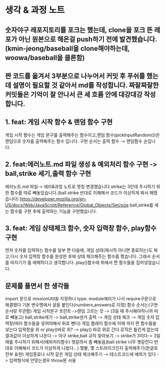 # 생각 & 과정 노트
## 숫자야구 레포지토리를 포크는 했는데, clone을 포크 뜬 레포가 아닌 원본으로 해온걸 push하기 전에 발견했습니다. (kmin-jeong/baseball을 clone해야하는데, woowa/baseball을 클론함)
## 짠 코드를 옮겨서 3부분으로 나누어서 커밋 후 푸쉬를 했는데 설명이 필요할 것 같아서 md를 작성합니다. 짜잘짜잘한 커밋들은 기억이 잘 안나서 큰 세 흐름 안에 대강대강 작성합니다. 

## 1. feat: 게임 시작 함수 & 랜덤 함수 구현
게임 시작 함수는 게임 문구를 출력해주는 함수이고,랜덤 함수(pickInputRandom())은 랜덤으로 숫자를 출력해주는 함수 입니다. 구현 순서는 출력 함수 -> 랜덤함수 순입니다. 

## 2. feat:에러노트.md 파일 생성 & 예외처리 함수 구현 -> ball,strike 세기,출력 함수 구현
에러노트.md 파일-> 에러&과정 노트로 명칭 변경했습니다.strike는 3인데 주시하기 위한 함수를 따로 빼놓았습니다.(ball strike 반대로 이해해서 코드가 이상하게 짜서 해맸습니다)
https://developer.mozilla.org/en-US/docs/Web/JavaScript/Reference/Global_Objects/Set/size
ball,strike를 세는 함수를 구현 후에 출력하는 기능을 구현했습니다. 

## 3. feat: 게임 상태체크 함수, 숫자 입력창 함수, play함수 구현
먼저 숫자를 입력하는 함수를 일부 짠 다음에, 게임 상태(재시작 아니면 종료하는)도 짜고,다시 숫자 입력창 함수를 완성한 후에 상태 체크해주는 함수를 짰습니다. 그래서 순서를 따지기가 좀 애매하다고 생각합니다. play()함수에 위에서 짠 함수들을 집어넣었습니다. 

## 문제를 풀면서 한 생각들
import 문으로 missionUtil을 지정하니 type: module에러가 나서 require구문으로 해결했다
기본 변수명에서 살을 붙인다(numbers,answers로 지정)
함수 순서는(구현 순서랑 무관함) 게임 시작문구 프린트 ->랜덤 고르는 것 -> (3일 때 주시해야하니까 따로 빼놓고)
ball,strike세기 -> ball,strike센거 출력 -> 게임 상태 체크 -> 게임 숫자 입력창(여러 함수들을 넣어야해서 뒤로 뺀다)
게임 플레이 함수에 이때 까지 짠 함수들을 넣는다
입력창을 위 or play()바로 위? -> play() 바로 위로 간다
로직은 틀린게 없는데 결과값이 이상하게 나온다 -> 야구 strike,ball 규칙 찾아보기 -> strike가 3이다-> 3일때를 주시하기 위해서(예외처리함수) 햇갈려서 좀 빼놓음(ball strike 너무 햇갈린다 반대로 이해해서 코드가 이상하게 나왔다...) 
몇볼, 몇 스트라이크인지 출력해주기(한글로 전부 표현)
 게임종료나 시작 같은 게임 상태 체크해주기
 -> 테스트코드에 예외가 있다 -> 입력형식에 안맞는경우 throw문 사용